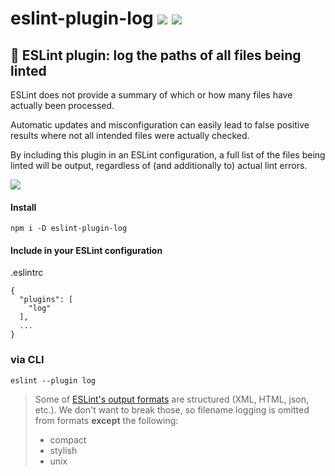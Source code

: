 # eslint-plugin-log [![](https://img.shields.io/npm/v/eslint-plugin-log.svg)](https://www.npmjs.com/package/eslint-plugin-log) [![](https://img.shields.io/badge/source--000000.svg?logo=github&style=social)](https://github.com/omrilotan/mono/tree/master/packages/eslint-plugin-log)

## 👕 ESLint plugin: log the paths of all files being linted

ESLint does not provide a summary of which or how many files have actually been processed.

Automatic updates and misconfiguration can easily lead to false positive results where not all intended files were actually checked.

By including this plugin in an ESLint configuration, a full list of the files being linted will be output, regardless of (and additionally to) actual lint errors.

![](https://user-images.githubusercontent.com/516342/57578980-24a5a100-749e-11e9-96a8-4aa88ef8f67d.gif)

#### Install
```
npm i -D eslint-plugin-log
```

#### Include in your ESLint configuration
.eslintrc
```
{
  "plugins": [
    "log"
  ],
  ...
}
```

### via CLI
```
eslint --plugin log
```

> Some of [ESLint's output formats](https://eslint.org/docs/user-guide/formatters) are structured (XML, HTML, json, etc.). We don't want to break those, so filename logging is omitted from formats **except** the following:
> - compact
> - stylish
> - unix
